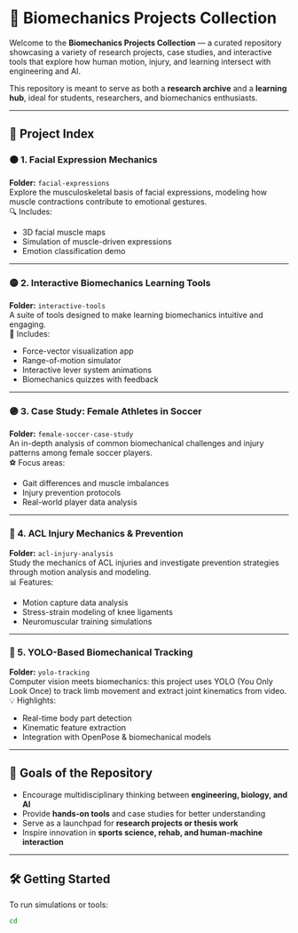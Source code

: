 # 🧠 Biomechanics Projects Collection

Welcome to the **Biomechanics Projects Collection** — a curated repository showcasing a variety of research projects, case studies, and interactive tools that explore how human motion, injury, and learning intersect with engineering and AI.

This repository is meant to serve as both a **research archive** and a **learning hub**, ideal for students, researchers, and biomechanics enthusiasts.

---

## 📁 Project Index

### 🟠 1. Facial Expression Mechanics  
**Folder:** `facial-expressions`  
Explore the musculoskeletal basis of facial expressions, modeling how muscle contractions contribute to emotional gestures.  
🔍 Includes:
- 3D facial muscle maps  
- Simulation of muscle-driven expressions  
- Emotion classification demo

---

### 🟡 2. Interactive Biomechanics Learning Tools  
**Folder:** `interactive-tools`  
A suite of tools designed to make learning biomechanics intuitive and engaging.  
🧰 Includes:
- Force-vector visualization app  
- Range-of-motion simulator  
- Interactive lever system animations  
- Biomechanics quizzes with feedback

---

### 🟣 3. Case Study: Female Athletes in Soccer  
**Folder:** `female-soccer-case-study`  
An in-depth analysis of common biomechanical challenges and injury patterns among female soccer players.  
⚽ Focus areas:
- Gait differences and muscle imbalances  
- Injury prevention protocols  
- Real-world player data analysis

---

### 🔴 4. ACL Injury Mechanics & Prevention  
**Folder:** `acl-injury-analysis`  
Study the mechanics of ACL injuries and investigate prevention strategies through motion analysis and modeling.  
📊 Features:
- Motion capture data analysis  
- Stress-strain modeling of knee ligaments  
- Neuromuscular training simulations

---

### 🔵 5. YOLO-Based Biomechanical Tracking  
**Folder:** `yolo-tracking`  
Computer vision meets biomechanics: this project uses YOLO (You Only Look Once) to track limb movement and extract joint kinematics from video.  
💡 Highlights:
- Real-time body part detection  
- Kinematic feature extraction  
- Integration with OpenPose & biomechanical models

---

## 📌 Goals of the Repository

- Encourage multidisciplinary thinking between **engineering, biology, and AI**
- Provide **hands-on tools** and case studies for better understanding
- Serve as a launchpad for **research projects or thesis work**
- Inspire innovation in **sports science, rehab, and human-machine interaction**

---

## 🛠 Getting Started

To run simulations or tools:
```bash
cd
